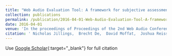 ```yaml
---
title: "Web Audio Evaluation Tool: A framework for subjective assessment of audio"
collection: publications
permalink: /publication/2016-04-01-Web-Audio-Evaluation-Tool-A-framework-for-subjective-assessment-of-audio
date: 2016-04-01
venue: 'In the proceedings of Proceedings of the 2nd Web Audio Conference'
citation: ' Nicholas Jillings,  Brecht De,  David Moffat,  Joshua Reiss, &quot;Web Audio Evaluation Tool: A framework for subjective assessment of audio.&quot; In the proceedings of Proceedings of the 2nd Web Audio Conference, 2016.'
---
```

Use [Google Scholar](https://scholar.google.com/scholar?q=Web+Audio+Evaluation+Tool:+A+framework+for+subjective+assessment+of+audio){:target="_blank"} for full citation